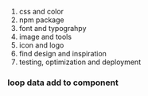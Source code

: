1. css and color
2. npm package
3. font and typograhpy
4. image and tools
5. icon and logo
6. find design and inspiration
7. testing, optimization and deployment

### loop data add to component
